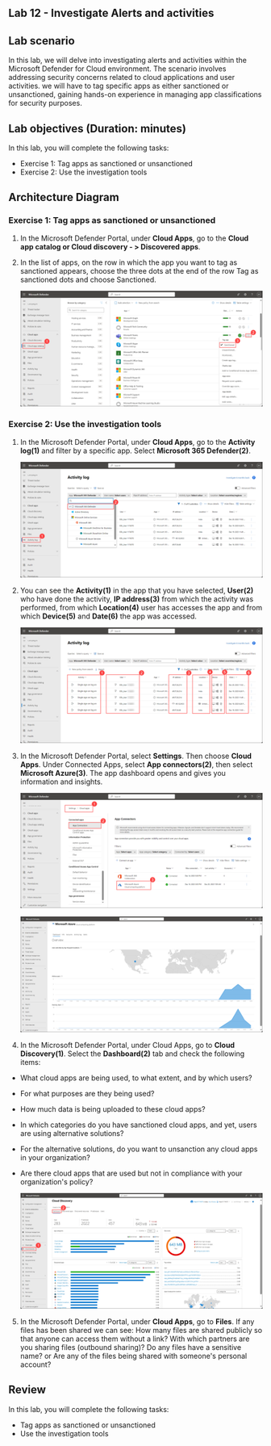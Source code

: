 ## Lab 12 - Investigate Alerts and activities

## Lab scenario

In this lab, we will delve into investigating alerts and activities within the Microsoft Defender for Cloud environment. The scenario involves addressing security concerns related to cloud applications and user activities. we will have to tag specific apps as either sanctioned or unsanctioned, gaining hands-on experience in managing app classifications for security purposes.

## Lab objectives (Duration: minutes)

In this lab, you will complete the following tasks:
- Exercise 1: Tag apps as sanctioned or unsanctioned
- Exercise 2: Use the investigation tools

## Architecture Diagram

### Exercise 1: Tag apps as sanctioned or unsanctioned

1. In the Microsoft Defender Portal, under **Cloud Apps**, go to the **Cloud app catalog or Cloud discovery - > Discovered apps**.

2. In the list of apps, on the row in which the app you want to tag as sanctioned appears, choose the three dots at the end of the row Tag as sanctioned dots and choose Sanctioned.

   ![Picture 1](../Media/Alerts4.png)

### Exercise 2: Use the investigation tools

1. In the Microsoft Defender Portal, under **Cloud Apps**, go to the **Activity log(1)** and filter by a specific app. Select **Microsoft 365 Defender(2)**.

   ![Picture 1](../Media/Alerts5.png)

2. You can see the **Activity(1)** in the app that you have selected, **User(2)** who have done the activity, **IP address(3)** from which the activity was performed, from which **Location(4)** user has accesses the app and from which **Device(5)** and **Date(6)** the app was accessed.

   ![Picture 1](../Media/Alerts6.png)

3. In the Microsoft Defender Portal, select **Settings**. Then choose **Cloud Apps**. Under Connected Apps, select **App connectors(2)**, then select **Microsoft Azure(3)**. The app dashboard opens and gives you information and insights.

   ![Picture 1](../Media/Alerts7.png)

   ![Picture 1](../Media/Alerts8.png)

4. In the Microsoft Defender Portal, under Cloud Apps, go to **Cloud Discovery(1)**. Select the **Dashboard(2)** tab and check the following items:

- What cloud apps are being used, to what extent, and by which users?

- For what purposes are they being used?

- How much data is being uploaded to these cloud apps?

- In which categories do you have sanctioned cloud apps, and yet, users are using alternative solutions?

- For the alternative solutions, do you want to unsanction any cloud apps in your organization?

- Are there cloud apps that are used but not in compliance with your organization's policy?

   ![Picture 1](../Media/Alerts9.png)

5. In the Microsoft Defender Portal, under **Cloud Apps**, go to **Files**. If any files has been shared we can see: How many files are shared publicly so that anyone can access them without a link? With which partners are you sharing files (outbound sharing)? Do any files have a sensitive name? or Are any of the files being shared with someone's personal account?

## Review
In this lab, you will complete the following tasks:
- Tag apps as sanctioned or unsanctioned
- Use the investigation tools
